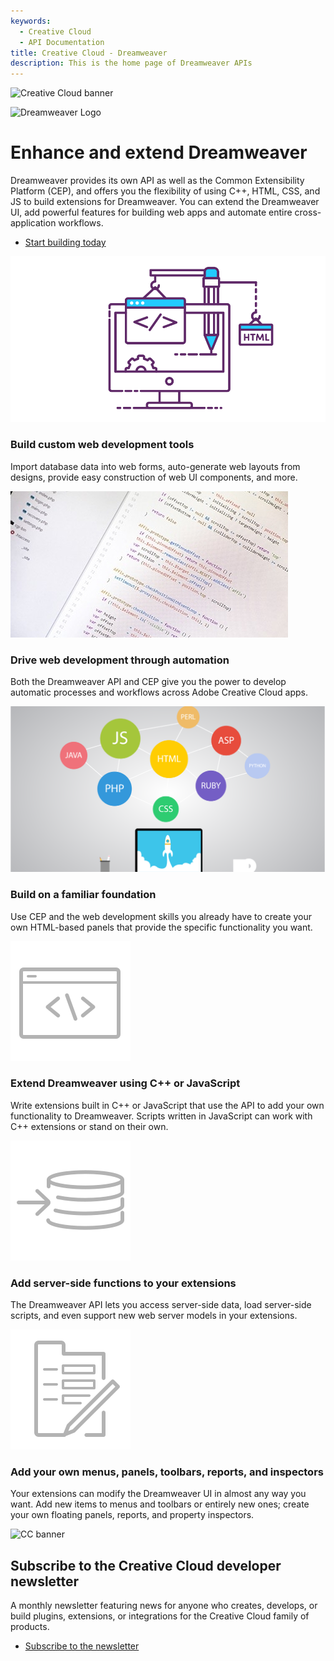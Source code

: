 ```yaml
---
keywords:
  - Creative Cloud
  - API Documentation
title: Creative Cloud - Dreamweaver
description: This is the home page of Dreamweaver APIs 
---
```

 
<Hero slots="image, icon, heading, text, buttons" variant="halfwidth" />

![Creative Cloud banner](https://adobe.io/shared/images/cc-hero.png)

![Dreamweaver Logo](https://adobe.io/shared/icons/dw_appicon_64.svg)

# Enhance and extend Dreamweaver

Dreamweaver provides its own API as well as the Common Extensibility Platform (CEP), and offers you the flexibility of using C++, HTML, CSS, and JS to build extensions for Dreamweaver. You can extend the Dreamweaver UI, add powerful features for building web apps and automate entire cross-application workflows.

* [Start building today](https://helpx.adobe.com/dreamweaver/apiref/topics.html)


<TextBlock slots="image, heading, text" width="33%" theme="light" isCentered />

![Illustration of a computer with construction equipment](images/dream_features1.old.png)

### Build custom web development tools

Import database data into web forms, auto-generate web layouts from designs, provide easy construction of web UI components, and more.


<TextBlock slots="image, heading, text" width="33%" theme="light" isCentered />

![Stock image of a book](images/dream_features2.old.jpg)

### Drive web development through automation

Both the Dreamweaver API and CEP give you the power to develop automatic processes and workflows across Adobe Creative Cloud apps.


<TextBlock slots="image, heading, text" width="33%" theme="light" isCentered />

![Stock image with colorful bubbles above a monitor](images/dream_features3.old.png)

### Build on a familiar foundation

Use CEP and the web development skills you already have to create your own HTML-based panels that provide the specific functionality you want.

<TextBlock slots="image, heading, text" width="33%" theme="light" isCentered />

![Code window icon](images/S_IlluScriptingAndActions_96.svg)

### Extend Dreamweaver using C++ or JavaScript

Write extensions built in C++ or JavaScript that use the API to add your own functionality to Dreamweaver. Scripts written in JavaScript can work with C++ extensions or stand on their own.


<TextBlock slots="image, heading, text" width="33%" theme="light" isCentered />

![Sever symbol icon](images/S_IlluAddServersideFunctions_96.svg)

### Add server-side functions to your extensions

The Dreamweaver API lets you access server-side data, load server-side scripts, and even support new web server models in your extensions.

<TextBlock slots="image, heading, text" width="33%" theme="light" isCentered />

![Pencil icon](images/S_IlluCreatePanels_96.svg)

### Add your own menus, panels, toolbars, reports, and inspectors

Your extensions can modify the Dreamweaver UI in almost any way you want. Add new items to menus and toolbars or entirely new ones; create your own floating panels, reports, and property inspectors.


<SummaryBlock slots="image, heading, text, buttons" background="rgb(9, 90, 186)" />

![CC banner](https://adobe.io/shared/images/cc-banner.png)

## Subscribe to the Creative Cloud developer newsletter 

A monthly newsletter featuring news for anyone who creates, develops, or build plugins, extensions, or integrations for the
Creative Cloud family of products.

* [Subscribe to the newsletter](https://www.adobe.com/subscription/ccdevnewsletter.html)